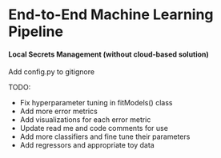 # End-to-End Machine Learning Pipeline


#### Local Secrets Management (without cloud-based solution)
Add config.py to gitignore

TODO: 
- Fix hyperparameter tuning in fitModels() class
- Add more error metrics  
- Add visualizations for each error metric  
- Update read me and code comments for use  
- Add more classifiers and fine tune their parameters 
- Add regressors and appropriate toy data  


